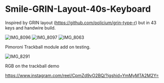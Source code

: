 # Smile-GRIN-Layout-40s-Keyboard
Inspired by GRIN layout (https://github.com/policium/grin-type-r) but in 43 keys and handwire build.


![IMG_8096](https://user-images.githubusercontent.com/118025702/221332521-5e04ab07-8287-46c1-8743-af6d551f88a3.JPG)
![IMG_8097](https://user-images.githubusercontent.com/118025702/221332526-e0d243f5-04d6-4839-9ee3-b05956ff47fd.JPG)
![IMG_8063](https://user-images.githubusercontent.com/118025702/221332537-ea3e8602-3cfb-44e8-a813-6170e51d84d8.JPG)

Pimoroni Trackball module add on testing.

![IMG_8291](https://user-images.githubusercontent.com/118025702/224560324-bf05b0d2-8358-4801-a948-50248a0c1f60.JPG)

RGB on the trackball demo

https://www.instagram.com/reel/CpmZd9vO2BQ/?igshid=YmMyMTA2M2Y=
